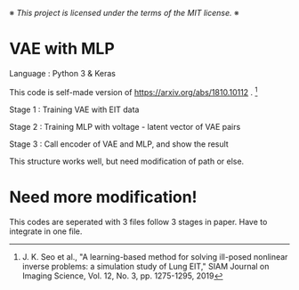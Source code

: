 ※ _This project is licensed under the terms of the MIT license._ ※

# VAE with MLP

Language : Python 3 & Keras

This code is self-made version of https://arxiv.org/abs/1810.10112 . [^1]

Stage 1 : Training VAE with EIT data

Stage 2 : Training MLP with voltage - latent vector of VAE pairs

Stage 3 : Call encoder of VAE and MLP, and show the result

This structure works well, but need modification of path or else.

# Need more modification!

This codes are seperated with 3 files follow 3 stages in paper. Have to integrate in one file.

[^1]: J. K. Seo et al., "A learning-based method for solving ill-posed nonlinear inverse problems: a simulation study of Lung EIT," SIAM Journal on Imaging Science, Vol. 12, No. 3, pp. 1275-1295, 2019 
